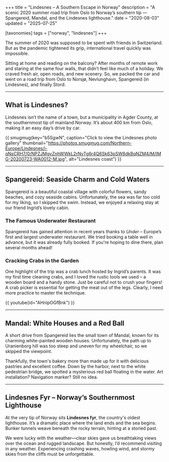 +++
title = "Lindesnes – A Southern Escape in Norway"
description = "A scenic 2020 summer road trip from Oslo to Norway’s southern tip — Spangereid, Mandal, and the Lindesnes lighthouse."
date = "2020-08-03"
updated = "2025-07-25"

[taxonomies]
tags = ["norway", "lindesnes"]
+++

The summer of 2020 was supposed to be spent with friends in Switzerland. But as the pandemic tightened its grip, international travel quickly was impossible.

Sitting at home and reading on the balcony? After months of remote work and staring at the same four walls, that didn’t feel like much of a holiday. We craved fresh air, open roads, and new scenery. So, we packed the car and went on a road trip from Oslo to Norsjø, Nevlunghavn, Spangereid (in Lindesnes), and finally Stord.

---

## What is Lindesnes?

Lindesnes isn’t the name of a town, but a municipality in Agder County, at the southernmost tip of mainland Norway. It’s about 400 km from Oslo, making it an easy day’s drive by car.

{{ smugmug(key="b5SgwN", caption="Click to view the Lindesnes photo gallery" thumbnail="https://photos.smugmug.com/Northern-Europe/Lindesnes/i-qNsCRH7/0/NPZJMgvZnhWWkL2rNvTg6r4Q6Sk63pSW8dkBqNZM4/M/IMG-20200723-WA0012-M.jpg", alt="Lindesnes coast") }}

---

## Spangereid: Seaside Charm and Cold Waters

Spangereid is a beautiful coastal village with colorful flowers, sandy beaches, and cozy seaside cabins. Unfortunately, the sea was far too cold for my liking, so I skipped the swim. Instead, we enjoyed a relaxing stay at our friend Ingrid’s lovely cabin.

### The Famous Underwater Restaurant

Spangereid has gained attention in recent years thanks to *Under* – Europe’s first and largest underwater restaurant. We tried booking a table well in advance, but it was already fully booked. If you're hoping to dine there, plan several months ahead!

### Cracking Crabs in the Garden

One highlight of the trip was a crab lunch hosted by Ingrid’s parents. It was my first time cleaning crabs, and I loved the rustic tools we used – a wooden board and a handy stone. Just be careful not to crush your fingers! A crab picker is essential for getting the meat out of the legs. Clearly, I need more practice to master the technique.

{{ youtube(id="AHnlpOGfBnk") }}

---

## Mandal: White Houses and a Red Ball

A short drive from Spangereid lies the small town of Mandal, known for its charming white-painted wooden houses. Unfortunately, the path up to Uranienborg hill was too steep and uneven for my wheelchair, so we skipped the viewpoint.

Thankfully, the town's bakery more than made up for it with delicious pastries and excellent coffee. Down by the harbor, next to the white pedestrian bridge, we spotted a mysterious red ball floating in the water. Art installation? Navigation marker? Still no idea.

---

## Lindesnes Fyr – Norway’s Southernmost Lighthouse

At the very tip of Norway sits **Lindesnes fyr**, the country's oldest lighthouse. It’s a dramatic place where the land ends and the sea begins. Bunker tunnels weave beneath the rocky terrain, hinting at a storied past.

We were lucky with the weather—clear skies gave us breathtaking views over the ocean and rugged landscape. But honestly, I’d recommend visiting in any weather. Experiencing crashing waves, howling wind, and stormy skies from the cliffs must be unforgettable.

